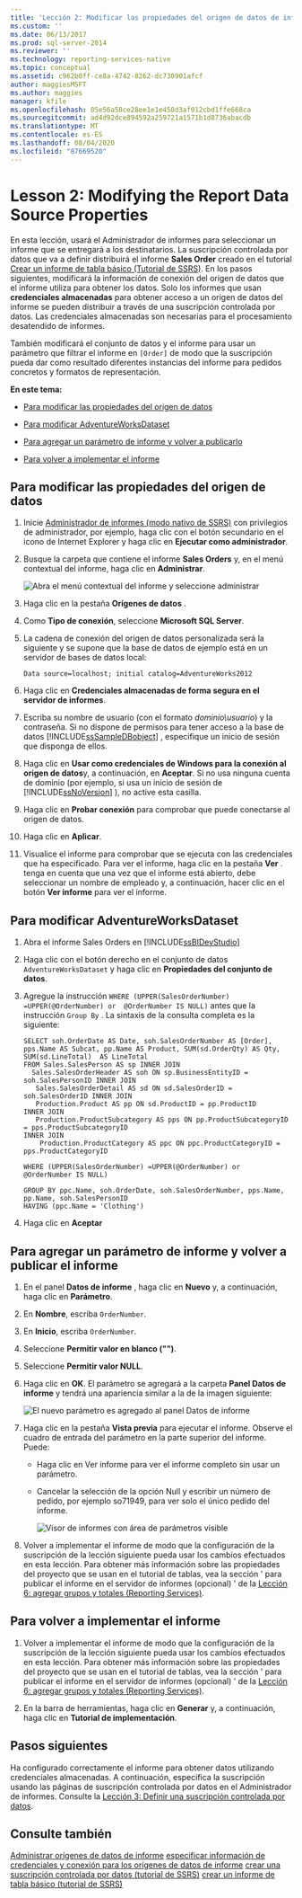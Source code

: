 ```yaml
---
title: 'Lección 2: Modificar las propiedades del origen de datos de informe | Microsoft Docs'
ms.custom: ''
ms.date: 06/13/2017
ms.prod: sql-server-2014
ms.reviewer: ''
ms.technology: reporting-services-native
ms.topic: conceptual
ms.assetid: c962b0ff-ce8a-4742-8262-dc730901afcf
author: maggiesMSFT
ms.author: maggies
manager: kfile
ms.openlocfilehash: 05e56a58ce28ee1e1e450d3af012cbd1ffe668ca
ms.sourcegitcommit: ad4d92dce894592a259721a1571b1d8736abacdb
ms.translationtype: MT
ms.contentlocale: es-ES
ms.lasthandoff: 08/04/2020
ms.locfileid: "87669520"
---
```

# <a name="lesson-2-modifying-the-report-data-source-properties"></a>Lesson 2: Modifying the Report Data Source Properties
  En esta lección, usará el Administrador de informes para seleccionar un informe que se entregará a los destinatarios. La suscripción controlada por datos que va a definir distribuirá el informe **Sales Order** creado en el tutorial [Crear un informe de tabla básico &#40;Tutorial de SSRS&#41;](../reporting-services/create-a-basic-table-report-ssrs-tutorial.md). En los pasos siguientes, modificará la información de conexión del origen de datos que el informe utiliza para obtener los datos. Solo los informes que usan **credenciales almacenadas** para obtener acceso a un origen de datos del informe se pueden distribuir a través de una suscripción controlada por datos. Las credenciales almacenadas son necesarias para el procesamiento desatendido de informes.

 También modificará el conjunto de datos y el informe para usar un parámetro que filtrar el informe en `[Order]` de modo que la suscripción pueda dar como resultado diferentes instancias del informe para pedidos concretos y formatos de representación.

 **En este tema:**

-   [Para modificar las propiedades del origen de datos](#bkmk_modify_datasource)

-   [Para modificar AdventureWorksDataset](#bkmk_modify_dataset)

-   [Para agregar un parámetro de informe y volver a publicarlo](#bkmk_add_reportparameter)

-   [Para volver a implementar el informe](#bkmk_redeploy)

##  <a name="to-modify-the-data-source-properties"></a><a name="bkmk_modify_datasource"></a>Para modificar las propiedades del origen de datos

1.  Inicie [Administrador de informes &#40;modo nativo de SSRS&#41;](../../2014/reporting-services/report-manager-ssrs-native-mode.md) con privilegios de administrador, por ejemplo, haga clic con el botón secundario en el icono de Internet Explorer y haga clic en **Ejecutar como administrador**.

2.  Busque la carpeta que contiene el informe **Sales Orders** y, en el menú contextual del informe, haga clic en **Administrar**.

     ![Abra el menú contextual del informe y seleccione administrar](../../2014/tutorials/media/ssrs-tutorial-datadriven-manage-report.gif "Abra el menú contextual del informe y seleccione administrar")

3.  Haga clic en la pestaña **Orígenes de datos** .

4.  Como **Tipo de conexión**, seleccione **Microsoft SQL Server**.

5.  La cadena de conexión del origen de datos personalizada será la siguiente y se supone que la base de datos de ejemplo está en un servidor de bases de datos local:

    ```
    Data source=localhost; initial catalog=AdventureWorks2012
    ```

6.  Haga clic en **Credenciales almacenadas de forma segura en el servidor de informes**.

7.  Escriba su nombre de usuario (con el formato *dominio\usuario*) y la contraseña. Si no dispone de permisos para tener acceso a la base de datos [!INCLUDE[ssSampleDBobject](../includes/sssampledbobject-md.md)] , especifique un inicio de sesión que disponga de ellos.

8.  Haga clic en **Usar como credenciales de Windows para la conexión al origen de datos**y, a continuación, en **Aceptar**. Si no usa ninguna cuenta de dominio (por ejemplo, si usa un inicio de sesión de [!INCLUDE[ssNoVersion](../includes/ssnoversion-md.md)] ), no active esta casilla.

9. Haga clic en **Probar conexión** para comprobar que puede conectarse al origen de datos.

10. Haga clic en **Aplicar**.

11. Visualice el informe para comprobar que se ejecuta con las credenciales que ha especificado. Para ver el informe, haga clic en la pestaña **Ver** . tenga en cuenta que una vez que el informe está abierto, debe seleccionar un nombre de empleado y, a continuación, hacer clic en el botón **Ver informe** para ver el informe.

##  <a name="to-modify-the-adventureworksdataset"></a><a name="bkmk_modify_dataset"></a>Para modificar AdventureWorksDataset

1.  Abra el informe Sales Orders en [!INCLUDE[ssBIDevStudio](../includes/ssbidevstudio-md.md)]

2.  Haga clic con el botón derecho en el conjunto de datos `AdventureWorksDataset` y haga clic en **Propiedades del conjunto de datos**.

3.  Agregue la instrucción `WHERE (UPPER(SalesOrderNumber) =UPPER(@OrderNumber) or  @OrderNumber IS NULL)` antes que la instrucción `Group By` . La sintaxis de la consulta completa es la siguiente:

    ```
    SELECT soh.OrderDate AS Date, soh.SalesOrderNumber AS [Order], pps.Name AS Subcat, pp.Name AS Product, SUM(sd.OrderQty) AS Qty, SUM(sd.LineTotal)  AS LineTotal
    FROM Sales.SalesPerson AS sp INNER JOIN
      Sales.SalesOrderHeader AS soh ON sp.BusinessEntityID = soh.SalesPersonID INNER JOIN
       Sales.SalesOrderDetail AS sd ON sd.SalesOrderID = soh.SalesOrderID INNER JOIN
       Production.Product AS pp ON sd.ProductID = pp.ProductID
    INNER JOIN
       Production.ProductSubcategory AS pps ON pp.ProductSubcategoryID = pps.ProductSubcategoryID 
    INNER JOIN
        Production.ProductCategory AS ppc ON ppc.ProductCategoryID = pps.ProductCategoryID

    WHERE (UPPER(SalesOrderNumber) =UPPER(@OrderNumber) or  @OrderNumber IS NULL)

    GROUP BY ppc.Name, soh.OrderDate, soh.SalesOrderNumber, pps.Name, pp.Name, soh.SalesPersonID
    HAVING (ppc.Name = 'Clothing')
    ```

4.  Haga clic en **Aceptar**

##  <a name="to-add-a-report-parameter-and-republish-the-report"></a><a name="bkmk_add_reportparameter"></a>Para agregar un parámetro de informe y volver a publicar el informe

1.  En el panel **Datos de informe** , haga clic en **Nuevo** y, a continuación, haga clic en **Parámetro**.

2.  En **Nombre**, escriba `OrderNumber`.

3.  En **Inicio**, escriba `OrderNumber`.

4.  Seleccione **Permitir valor en blanco ("")**.

5.  Seleccione **Permitir valor NULL**.

6.  Haga clic en **OK**. El parámetro se agregará a la carpeta **Panel Datos de informe** y tendrá una apariencia similar a la de la imagen siguiente:

     ![El nuevo parámetro es agregado al panel Datos de informe](../../2014/tutorials/media/ssrs-tutorial-datadriven-parameter.gif "El nuevo parámetro es agregado al panel Datos de informe")

7.  Haga clic en la pestaña **Vista previa** para ejecutar el informe. Observe el cuadro de entrada del parámetro en la parte superior del informe. Puede:

    -   Haga clic en Ver informe para ver el informe completo sin usar un parámetro.

    -   Cancelar la selección de la opción Null y escribir un número de pedido, por ejemplo so71949, para ver solo el único pedido del informe.

         ![Visor de informes con área de parámetros visible](../../2014/tutorials/media/ssrs-tutorial-datadriven-reportviewer-parameter.gif "Visor de informes con área de parámetros visible")

8.  Volver a implementar el informe de modo que la configuración de la suscripción de la lección siguiente pueda usar los cambios efectuados en esta lección. Para obtener más información sobre las propiedades del proyecto que se usan en el tutorial de tablas, vea la sección ' para publicar el informe en el servidor de informes (opcional) ' de la [Lección 6: agregar grupos y totales &#40;Reporting Services&#41;](../reporting-services/lesson-6-adding-grouping-and-totals-reporting-services.md).

##  <a name="to-re-deploy-the-report"></a><a name="bkmk_redeploy"></a>Para volver a implementar el informe

1.  Volver a implementar el informe de modo que la configuración de la suscripción de la lección siguiente pueda usar los cambios efectuados en esta lección. Para obtener más información sobre las propiedades del proyecto que se usan en el tutorial de tablas, vea la sección ' para publicar el informe en el servidor de informes (opcional) ' de la [Lección 6: agregar grupos y totales &#40;Reporting Services&#41;](../reporting-services/lesson-6-adding-grouping-and-totals-reporting-services.md).

2.  En la barra de herramientas, haga clic en **Generar** y, a continuación, haga clic en **Tutorial de implementación**.

## <a name="next-steps"></a>Pasos siguientes
 Ha configurado correctamente el informe para obtener datos utilizando credenciales almacenadas. A continuación, especifica la suscripción usando las páginas de suscripción controlada por datos en el Administrador de informes. Consulte la [Lección 3: Definir una suscripción controlada por datos](../reporting-services/lesson-3-defining-a-data-driven-subscription.md).

## <a name="see-also"></a>Consulte también
 [Administrar orígenes de datos de informe](report-data/manage-report-data-sources.md) [especificar información de credenciales y conexión para los orígenes de datos de informe](report-data/specify-credential-and-connection-information-for-report-data-sources.md) [crear una suscripción controlada por datos &#40;tutorial de SSRS&#41;](../reporting-services/create-a-data-driven-subscription-ssrs-tutorial.md) [crear un informe de tabla básico &#40;tutorial de SSRS&#41;](../reporting-services/create-a-basic-table-report-ssrs-tutorial.md)


